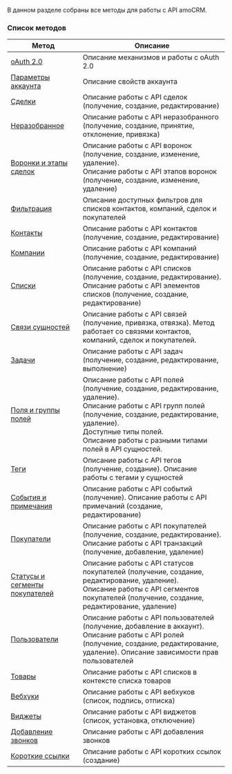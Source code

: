 
В данном разделе собраны все методы для работы с API amoCRM.


<a name="common-info"></a>

### Список методов



| Метод   | Описание |
|--------------------------------------------------------------------------------|----------------------------------------------------------------------------------|
| [oAuth 2.0](https://amocrm.ru/developers/content/oauth/oauth)| Описание механизмов и работы с oAuth 2.0|
| [Параметры аккаунта](https://amocrm.ru/developers/content/crm_platform/account-info)   | Описание свойств аккаунта  |
| [Сделки](https://amocrm.ru/developers/content/crm_platform/leads-api) | Описание работы с API сделок (получение, создание, редактирование)   |
| [Неразобранное](https://amocrm.ru/developers/content/crm_platform/leads-api)  | Описание работы с API неразобранного (получение, создание, принятие, отклонение, привязка)   |
| [Воронки и этапы сделок](https://amocrm.ru/developers/content/crm_platform/leads_pipelines)    | Описание работы с API воронок (получение, создание, изменение, удаление).<br>Описание работы с API этапов воронок (получение, создание, изменение, удаление)   |
| [Фильтрация](https://amocrm.ru/developers/content/crm_platform/filters-api)   | Описание доступных фильтров для списков контактов, компаний, сделок и покупателей|
| [Контакты](https://amocrm.ru/developers/content/crm_platform/contacts-api)    | Описание работы с API контактов (получение, создание, редактирование)|
| [Компании](https://amocrm.ru/developers/content/crm_platform/companies-api)   | Описание работы с API компаний (получение, создание, редактирование) |
| [Списки](https://amocrm.ru/developers/content/crm_platform/catalogs-api) | Описание работы с API списков (получение, создание, редактирование). <br>Описание работы с API элементов списков (получение, создание, редактирование)|
| [Связи сущностей](https://amocrm.ru/developers/content/crm_platform/entity-links-api)  | Описание работы с API связей (получение, привязка, отвязка). Метод работает со связями контактов, компаний, сделок и покупателей.  |
| [Задачи](https://amocrm.ru/developers/content/crm_platform/tasks-api) | Описание работы с API задач (получение, создание, редактирование, выполнение)    |
| [Поля и группы полей](https://amocrm.ru/developers/content/crm_platform/custom-fields) | Описание работы с API полей (получение, создание, редактирование, удаление).<br> Описание работы с API групп полей (получение, создание, редактирование, удаление).<br> Доступные типы полей. <br>Описание работы с разными типами полей в API сущностей. |
| [Теги](https://amocrm.ru/developers/content/crm_platform/tags-api)| Описание работы с API тегов (получение, создание). Описание работы с тегами у сущностей |
| [События и примечания](https://amocrm.ru/developers/content/crm_platform/events-and-notes)| Описание работы с API событий (получение). Описание работы с API примечаний (создание, редактирование)|
| [Покупатели](https://amocrm.ru/developers/content/crm_platform/customers-api) | Описание работы с API покупателей (получение, создание, редактирование). <br>Описание работы с API транзакций (получение, добавление, удаление)|
| [Статусы и сегменты покупателей](https://amocrm.ru/developers/content/crm_platform/customers-statuses-api) | Описание работы с API статусов покупателей (получение, создание, редактирование, удаление).<br> Описание работы с API сегментов покупателей (получение, создание, редактирование, удаление)  |
| [Пользователи](https://amocrm.ru/developers/content/crm_platform/users-api)   | Описание работы с API пользователей (получение, добавление в аккаунт). <br>Описание работы с API ролей (получение, создание, редактирование, удаление). Описание зависимости прав пользователей  |
| [Товары](https://amocrm.ru/developers/content/crm_platform/products-api) | Описание работы с API списков в контексте списка товаров|
| [Вебхуки](https://amocrm.ru/developers/content/crm_platform/webhooks-api)| Описание работы с API вебхуков (список, подпись, отписка)  |
| [Виджеты](https://amocrm.ru/developers/content/crm_platform/widgets-api) | Описание работы с API виджетов (список, установка, отключение)  |
| [Добавление звонков](https://amocrm.ru/developers/content/crm_platform/calls-api)  | Описание работы с API добавления звонков|
| [Короткие ссылки](https://amocrm.ru/developers/content/crm_platform/short_links)   | Описание работы с API коротких ссылок (создание)    |

<!-- Generated at Thu, 04 Mar 2021 12:42:11 +0000. amoCRM Documentation Generator -->